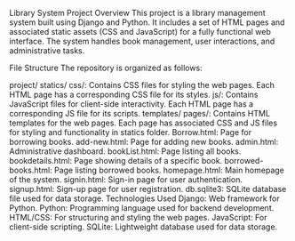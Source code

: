 Library System
Project Overview
This project is a library management system built using Django and Python. It includes a set of HTML pages and associated static assets (CSS and JavaScript) for a fully functional web interface. The system handles book management, user interactions, and administrative tasks.

File Structure
The repository is organized as follows:

project/
statics/
css/: Contains CSS files for styling the web pages. Each HTML page has a corresponding CSS file for its styles.
js/: Contains JavaScript files for client-side interactivity. Each HTML page has a corresponding JS file for its scripts.
templates/
pages/: Contains HTML templates for the web pages. Each page has associated CSS and JS files for styling and functionality in statics folder.
Borrow.html: Page for borrowing books.
add-new.html: Page for adding new books.
admin.html: Administrative dashboard.
bookList.html: Page listing all books.
bookdetails.html: Page showing details of a specific book.
borrowed-books.html: Page listing borrowed books.
homepage.html: Main homepage of the system.
signin.html: Sign-in page for user authentication.
signup.html: Sign-up page for user registration.
db.sqlite3: SQLite database file used for data storage.
Technologies Used
Django: Web framework for Python.
Python: Programming language used for backend development.
HTML/CSS: For structuring and styling the web pages.
JavaScript: For client-side scripting.
SQLite: Lightweight database used for data storage.
